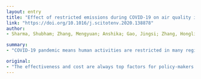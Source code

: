 ```yaml
---
layout: entry
title: "Effect of restricted emissions during COVID-19 on air quality in India"
link: "https://doi.org/10.1016/j.scitotenv.2020.138878"
author:
- Sharma, Shubham; Zhang, Mengyuan; Anshika; Gao, Jingsi; Zhang, Hongliang; Kota, Sri Harsha

summary:
- "COVID-19 pandemic means human activities are restricted in many regions in India since mid-March of 2020. It is a progressing experiment to testify effectiveness of restricted emissions. In 22 cities covering different regions of India, 43, 31, 10, and 18% decreases in PM2.5, PM10, CO, NO2, ozone and SO2 were observed during lockdown period compared to previous years."

original:
- "The effectiveness and cost are always top factors for policy-makers to decide control measures and most measures had no pre-test before implementation. Due to the COVID-19 pandemic, human activities are largely restricted in many regions in India since mid-March of 2020, and it is a progressing experiment to testify effectiveness of restricted emissions. In this study, concentrations of six criteria pollutants, PM10, PM2.5, CO, NO2, ozone and SO2 during March 16th to April 14th from 2017 to 2020 in 22 cities covering different regions of India were analysed. Overall, around 43, 31, 10, and 18% decreases in PM2.5, PM10, CO, and NO2 in India were observed during lockdown period compared to previous years. While, there were 17% increase in O3 and negligible changes in SO2. The air quality index (AQI) reduced by 44, 33, 29, 15 and 32% in north, south, east, central and western India, respectively. Correlation between cities especially in northern and eastern regions improved in 2020 compared to previous years, indicating more significant regional transport than previous years. The mean excessive risks of PM reduced by ~52% nationwide due to restricted activities in lockdown period. To eliminate the effects of possible favourable meteorology, the WRF-AERMOD model system was also applied in Delhi-NCR with actual meteorology during the lockdown period and an un-favourable event in early November of 2019 and results show that predicted PM2.5 could increase by only 33% in unfavourable meteorology. This study gives confidence to the regulatory bodies that even during unfavourable meteorology, a significant improvement in air quality could be expected if strict execution of air quality control plans is implemented."
---
```


